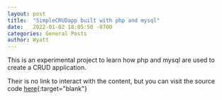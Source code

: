 ```yaml
---
layout: post
title:  "SimpleCRUDapp built with php and mysql"
date:   2022-01-02 18:05:50 -0700
categories: General Posts
author: Wyatt 
---
```


This is an experimental project to learn how php and mysql are used to create a CRUD application. 

Their is no link to interact with the content, but you can visit the source code [here](https://github.com/wyattcolyn/simpleCRUDapp){:target="blank"}